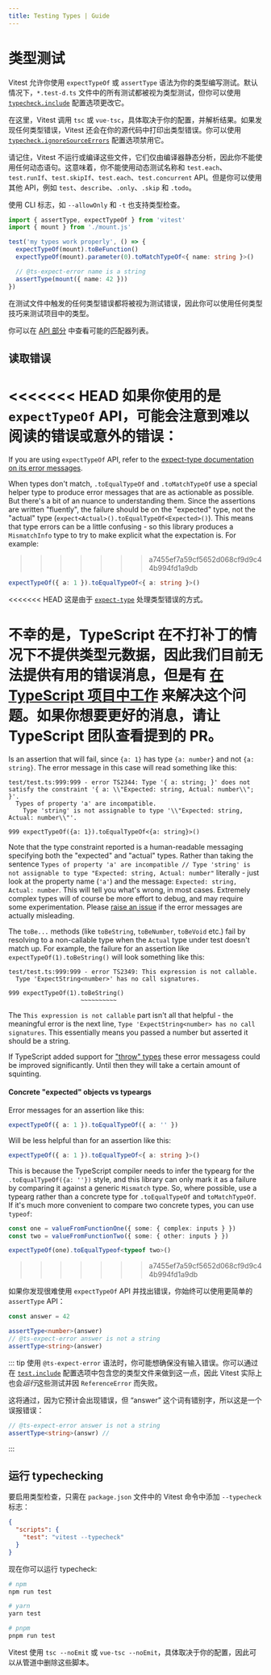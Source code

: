 ```yaml
---
title: Testing Types | Guide
---
```


# 类型测试

Vitest 允许你使用 `expectTypeOf` 或 `assertType` 语法为你的类型编写测试。默认情况下，`*.test-d.ts` 文件中的所有测试都被视为类型测试，但你可以使用 [`typecheck.include`](/config/#typecheck-include) 配置选项更改它。

在这里，Vitest 调用 `tsc` 或 `vue-tsc`，具体取决于你的配置，并解析结果。如果发现任何类型错误，Vitest 还会在你的源代码中打印出类型错误。你可以使用 [`typecheck.ignoreSourceErrors`](/config/#typecheck-ignoresourceerrors) 配置选项禁用它。

请记住，Vitest 不运行或编译这些文件，它们仅由编译器静态分析，因此你不能使用任何动态语句。这意味着，你不能使用动态测试名称和 `test.each`、`test.runIf`、`test.skipIf`、`test.each`、`test.concurrent` API。但是你可以使用其他 API，例如 `test`、`describe`、`.only`、`.skip` 和 `.todo`。

使用 CLI 标志，如 `--allowOnly` 和 `-t` 也支持类型检查。

```ts
import { assertType, expectTypeOf } from 'vitest'
import { mount } from './mount.js'

test('my types work properly', () => {
  expectTypeOf(mount).toBeFunction()
  expectTypeOf(mount).parameter(0).toMatchTypeOf<{ name: string }>()

  // @ts-expect-error name is a string
  assertType(mount({ name: 42 }))
})
```

在测试文件中触发的任何类型错误都将被视为测试错误，因此你可以使用任何类型技巧来测试项目中的类型。

你可以在 [API 部分](/api/#expecttypeof) 中查看可能的匹配器列表。

## 读取错误

<<<<<<< HEAD
如果你使用的是 `expectTypeOf` API，可能会注意到难以阅读的错误或意外的错误：
=======
If you are using `expectTypeOf` API, refer to the [expect-type documentation on its error messages](https://github.com/mmkal/expect-type#error-messages).

When types don't match, `.toEqualTypeOf` and `.toMatchTypeOf` use a special helper type to produce error messages that are as actionable as possible. But there's a bit of an nuance to understanding them. Since the assertions are written "fluently", the failure should be on the "expected" type, not the "actual" type (`expect<Actual>().toEqualTypeOf<Expected>()`). This means that type errors can be a little confusing - so this library produces a `MismatchInfo` type to try to make explicit what the expectation is. For example:
>>>>>>> a7455ef7a59cf5652d068cf9d9c44b994fd1a9db

```ts
expectTypeOf({ a: 1 }).toEqualTypeOf<{ a: string }>()
```

<<<<<<< HEAD
这是由于 [`expect-type`](https://github.com/mmkal/expect-type) 处理类型错误的方式。

不幸的是，TypeScript 在不打补丁的情况下不提供类型元数据，因此我们目前无法提供有用的错误消息，但是有 <a href="https://github.com/microsoft/TypeScript/pull/40468" tatger=" _blank">在 TypeScript 项目中工作</a> 来解决这个问题。如果你想要更好的消息，请让 TypeScript 团队查看提到的 PR。
=======
Is an assertion that will fail, since `{a: 1}` has type `{a: number}` and not `{a: string}`.  The error message in this case will read something like this:

```
test/test.ts:999:999 - error TS2344: Type '{ a: string; }' does not satisfy the constraint '{ a: \\"Expected: string, Actual: number\\"; }'.
  Types of property 'a' are incompatible.
    Type 'string' is not assignable to type '\\"Expected: string, Actual: number\\"'.

999 expectTypeOf({a: 1}).toEqualTypeOf<{a: string}>()
```

Note that the type constraint reported is a human-readable messaging specifying both the "expected" and "actual" types. Rather than taking the sentence `Types of property 'a' are incompatible // Type 'string' is not assignable to type "Expected: string, Actual: number"` literally - just look at the property name (`'a'`) and the message: `Expected: string, Actual: number`. This will tell you what's wrong, in most cases. Extremely complex types will of course be more effort to debug, and may require some experimentation. Please [raise an issue](https://github.com/mmkal/expect-type) if the error messages are actually misleading.

The `toBe...` methods (like `toBeString`, `toBeNumber`, `toBeVoid` etc.) fail by resolving to a non-callable type when the `Actual` type under test doesn't match up. For example, the failure for an assertion like `expectTypeOf(1).toBeString()` will look something like this:

```
test/test.ts:999:999 - error TS2349: This expression is not callable.
  Type 'ExpectString<number>' has no call signatures.

999 expectTypeOf(1).toBeString()
                    ~~~~~~~~~~
```

The `This expression is not callable` part isn't all that helpful - the meaningful error is the next line, `Type 'ExpectString<number> has no call signatures`. This essentially means you passed a number but asserted it should be a string.

If TypeScript added support for ["throw" types](https://github.com/microsoft/TypeScript/pull/40468) these error messagess could be improved significantly. Until then they will take a certain amount of squinting.

#### Concrete "expected" objects vs typeargs

Error messages for an assertion like this:

```ts
expectTypeOf({ a: 1 }).toEqualTypeOf({ a: '' })
```

Will be less helpful than for an assertion like this:

```ts
expectTypeOf({ a: 1 }).toEqualTypeOf<{ a: string }>()
```

This is because the TypeScript compiler needs to infer the typearg for the `.toEqualTypeOf({a: ''})` style, and this library can only mark it as a failure by comparing it against a generic `Mismatch` type. So, where possible, use a typearg rather than a concrete type for `.toEqualTypeOf` and `toMatchTypeOf`. If it's much more convenient to compare two concrete types, you can use `typeof`:

```ts
const one = valueFromFunctionOne({ some: { complex: inputs } })
const two = valueFromFunctionTwo({ some: { other: inputs } })

expectTypeOf(one).toEqualTypeof<typeof two>()
```
>>>>>>> a7455ef7a59cf5652d068cf9d9c44b994fd1a9db

如果你发现很难使用 `expectTypeOf` API 并找出错误，你始终可以使用更简单的 `assertType` API：

```ts
const answer = 42

assertType<number>(answer)
// @ts-expect-error answer is not a string
assertType<string>(answer)
```

::: tip
使用 `@ts-expect-error` 语法时，你可能想确保没有输入错误。你可以通过在 [`test.include`](/config/#include) 配置选项中包含您的类型文件来做到这一点，因此 Vitest 实际上也会*运行*这些测试并因 `ReferenceError` 而失败。

这将通过，因为它预计会出现错误，但 “answer” 这个词有错别字，所以这是一个误报错误：

```ts
// @ts-expect-error answer is not a string
assertType<string>(answr) //
```

:::

## 运行 typechecking

要启用类型检查，只需在 `package.json` 文件中的 Vitest 命令中添加 `--typecheck` 标志：

```json
{
  "scripts": {
    "test": "vitest --typecheck"
  }
}
```

现在你可以运行 typecheck:

```sh
# npm
npm run test

# yarn
yarn test

# pnpm
pnpm run test
```

Vitest 使用 `tsc --noEmit` 或 `vue-tsc --noEmit`，具体取决于你的配置，因此可以从管道中删除这些脚本。
